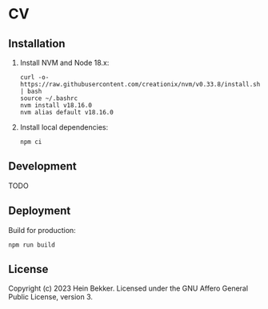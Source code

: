# CV

## Installation

1. Install NVM and Node 18.x:

    ```shell
    curl -o- https://raw.githubusercontent.com/creationix/nvm/v0.33.8/install.sh | bash
    source ~/.bashrc
    nvm install v18.16.0
    nvm alias default v18.16.0
    ```

2. Install local dependencies:

    ```shell
    npm ci
    ```

## Development

TODO

## Deployment

Build for production:

```shell
npm run build
```

## License

Copyright (c) 2023 Hein Bekker. Licensed under the GNU Affero General Public License, version 3.
